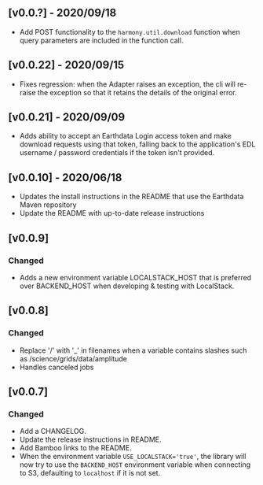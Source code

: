 ## [v0.0.?] - 2020/09/18

* Add POST functionality to the `harmony.util.download` function when query
  parameters are included in the function call.

## [v0.0.22] - 2020/09/15

* Fixes regression: when the Adapter raises an exception, the cli will re-raise
  the exception so that it retains the details of the original error.

## [v0.0.21] - 2020/09/09

* Adds ability to accept an Earthdata Login access token and make download requests
  using that token, falling back to the application's EDL username / password
  credentials if the token isn't provided.

## [v0.0.10] - 2020/06/18

* Updates the install instructions in the README that use the Earthdata Maven repository
* Update the README with up-to-date release instructions

## [v0.0.9]

### Changed

* Adds a new environment variable LOCALSTACK_HOST that is preferred over BACKEND_HOST
  when developing & testing with LocalStack.

## [v0.0.8]

### Changed

* Replace '/' with '_' in filenames when a variable contains slashes such as /science/grids/data/amplitude
* Handles canceled jobs

## [v0.0.7] 

### Changed

* Add a CHANGELOG.
* Update the release instructions in README.
* Add Bamboo links to the README.
* When the environment variable `USE_LOCALSTACK='true'`, the library will now
  try to use the `BACKEND_HOST` environment variable when connecting to S3,
  defaulting to `localhost` if it is not set.
